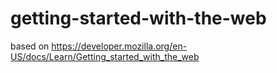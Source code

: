 # getting-started-with-the-web
based on https://developer.mozilla.org/en-US/docs/Learn/Getting_started_with_the_web

